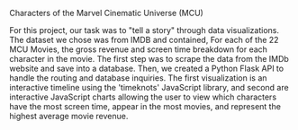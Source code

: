 Characters of the Marvel Cinematic Universe (MCU)

For this project, our task was to "tell a story" through data visualizations. The dataset we chose was from IMDB and contained,
For each of the 22 MCU Movies, the gross revenue and screen time breakdown for each character in the movie. The first step was to
scrape the data from the IMDb website and save into a database. Then, we created a Python Flask API to handle the routing and database
inquiries. The first visualization is an interactive timeline using the 'timeknots' JavaScript library, and second are interactive
JavaScript charts allowing the user to view which characters have the most screen time, appear in the most movies, and represent the
highest average movie revenue.
